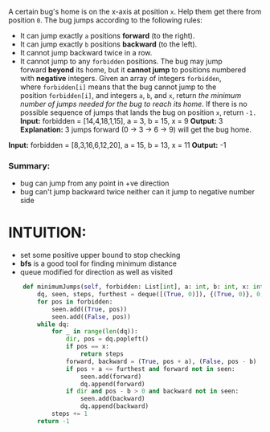 A certain bug's home is on the x-axis at position `x`. Help them get there from position `0`.
The bug jumps according to the following rules:
-   It can jump exactly `a` positions **forward** (to the right).
-   It can jump exactly `b` positions **backward** (to the left).
-   It cannot jump backward twice in a row.
-   It cannot jump to any `forbidden` positions.
The bug may jump forward **beyond** its home, but it **cannot jump** to positions numbered with **negative** integers.
Given an array of integers `forbidden`, where `forbidden[i]` means that the bug cannot jump to the position `forbidden[i]`, and integers `a`, `b`, and `x`, return _the minimum number of jumps needed for the bug to reach its home_. If there is no possible sequence of jumps that lands the bug on position `x`, return `-1.`
**Input:** forbidden = [14,4,18,1,15], a = 3, b = 15, x = 9
**Output:** 3
**Explanation:** 3 jumps forward (0 -> 3 -> 6 -> 9) will get the bug home.

**Input:** forbidden = [8,3,16,6,12,20], a = 15, b = 13, x = 11
**Output:** -1

### Summary:
- bug can jump from any point in +ve direction 
- bug can't jump backward twice neither can it jump to negative number side

# INTUITION:
- set some positive upper bound to stop checking
- **bfs** is a good tool for finding minimum distance
- queue modified for direction as well as visited 

```py
    def minimumJumps(self, forbidden: List[int], a: int, b: int, x: int) -> int:
        dq, seen, steps, furthest = deque([(True, 0)]), {(True, 0)}, 0, max(x, max(forbidden)) + a + b
        for pos in forbidden:
            seen.add((True, pos)) 
            seen.add((False, pos)) 
        while dq:
            for _ in range(len(dq)):
                dir, pos = dq.popleft()
                if pos == x:
                    return steps
                forward, backward = (True, pos + a), (False, pos - b)
                if pos + a <= furthest and forward not in seen:
                    seen.add(forward)
                    dq.append(forward)
                if dir and pos - b > 0 and backward not in seen:
                    seen.add(backward)
                    dq.append(backward)    
            steps += 1         
        return -1
```